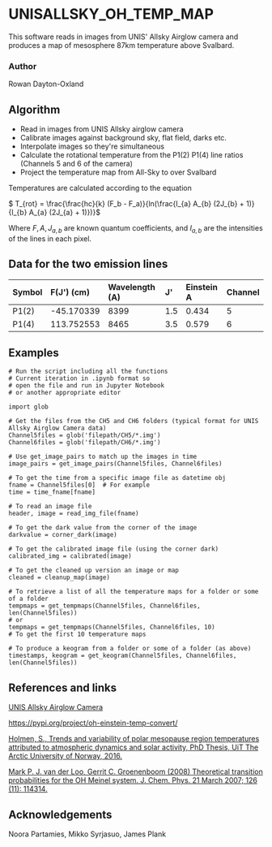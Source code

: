# UNISALLSKY_OH_TEMP_MAP

This software reads in images from UNIS' Allsky Airglow camera and produces a map of mesosphere 87km temperature above Svalbard.

### Author
Rowan Dayton-Oxland

## Algorithm

- Read in images from UNIS Allsky airglow camera
- Calibrate images against background sky, flat field, darks etc.
- Interpolate images so they're simultaneous
- Calculate the rotational temperature from the P1(2) P1(4) line ratios (Channels 5 and 6 of the camera)
- Project the temperature map from All-Sky to over Svalbard

Temperatures are calculated according to the equation

$ T_{rot} = \frac{\frac{hc}{k} (F_b - F_a)}{ln(\frac{I_{a} A_{b} (2J_{b} + 1)}{I_{b} A_{a} (2J_{a} + 1)})}$

Where $F,A,J_{a, b}$ are known quantum coefficients, and $I_{a,b}$ are the intensities of the lines in each pixel.

## Data for the two emission lines

| Symbol | F(J') (cm)    | Wavelength (A)   | J'   | Einstein A   |Channel|
|:-------|:-----------|:-----|:----|:------|:------|
| P1(2)  | -45.170339 | 8399 | 1.5 | 0.434 |5      |
| P1(4)  | 113.752553 | 8465 | 3.5 | 0.579 |6      |

## Examples
```
# Run the script including all the functions
# Current iteration in .ipynb format so
# open the file and run in Jupyter Notebook
# or another appropriate editor

import glob

# Get the files from the CH5 and CH6 folders (typical format for UNIS Allsky Airglow Camera data)
Channel5files = glob('filepath/CH5/*.img')
Channel6files = glob('filepath/CH6/*.img')

# Use get_image_pairs to match up the images in time
image_pairs = get_image_pairs(Channel5files, Channel6files)

# To get the time from a specific image file as datetime obj
fname = Channel5files[0]  # For example
time = time_fname[fname]

# To read an image file
header, image = read_img_file(fname)

# To get the dark value from the corner of the image
darkvalue = corner_dark(image)

# To get the calibrated image file (using the corner dark)
calibrated_img = calibrated(image)

# To get the cleaned up version an image or map
cleaned = cleanup_map(image)

# To retrieve a list of all the temperature maps for a folder or some of a folder
tempmaps = get_tempmaps(Channel5files, Channel6files, len(Channel5files))
# or
tempmaps = get_tempmaps(Channel5files, Channel6files, 10)
# To get the first 10 temperature maps

# To produce a keogram from a folder or some of a folder (as above)
timestamps, keogram = get_keogram(Channel5files, Channel6files, len(Channel5files))
```

## References and links

[UNIS Allsky Airglow Camera](http://kho.unis.no/Instruments/KeoSentry.html)

https://pypi.org/project/oh-einstein-temp-convert/

[Holmen, S., Trends and variability of polar mesopause region temperatures attributed to atmospheric dynamics and solar activity, PhD Thesis, UiT The Arctic University of Norway, 2016.](https://hdl.handle.net/10037/10740)

[Mark P. J. van der Loo, Gerrit C. Groenenboom (2008) Theoretical transition probabilities for the OH Meinel system. J. Chem. Phys. 21 March 2007; 126 (11): 114314.](https://doi.org/10.1063/1.2646859)

## Acknowledgements

Noora Partamies, Mikko Syrjasuo, James Plank